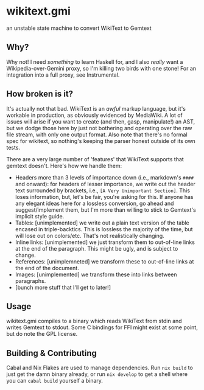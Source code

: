 # wikitext.gmi
an unstable state machine to convert WikiText to Gemtext

## Why?
Why not! I need *something* to learn Haskell for, and I also *really* want a
Wikipedia-over-Gemini proxy, so I'm killing two birds with one stone! For an
integration into a full proxy, see Instrumental.

## How broken is it?
It's actually not that bad. WikiText is an *awful* markup language, but it's
workable in production, as obviously evidenced by MediaWiki. A lot of issues
will arise if you want to create (and then, gasp, manipulate!) an AST, but we
dodge those here by just not bothering and operating over the raw file stream,
with only one output format. Also note that there's no formal spec for wikitext,
so nothing's keeping the parser honest outside of its own tests.

There are a very large number of 'features' that WikiText supports that gemtext
doesn't. Here's how we handle them:

* Headers more than 3 levels of importance down (i.e., markdown's `####` and
  onward): for headers of lesser importance, we write out the header text
  surrounded by brackets, i.e., `[A Very Unimportant Section]`. This loses
  information, but, let's be fair, you're asking for this. If anyone has any
  elegant ideas here for a lossless conversion, go ahead and suggest/implement
  them, but I'm more than willing to stick to Gemtext's implicit style guide.
* Tables: [unimplemented] we write out a plain text version of the table encased
  in triple-backtics. This is lossless the majority of the time, but will lose
  out on colors/etc. That's not realistically changing.
* Inline links: [unimplemented] we just transform them to out-of-line links at
  the end of the paragraph. This might be ugly, and is subject to change.
* References: [unimplemneted] we transform these to out-of-line links at the
  end of the document.
* Images: [unimplemented] we transform these into links between paragraphs.
* [bunch more stuff that I'll get to later!]

## Usage
wikitext.gmi compiles to a binary which reads WikiText from stdin and writes
Gemtext to stdout. Some C bindings for FFI might exist at some point, but do
note the GPL license.

## Building & Contributing
Cabal and Nix Flakes are used to manage dependencies. Run `nix build` to just
get the damn binary already, or run `nix develop` to get a shell where you can
`cabal build` yourself a binary.

